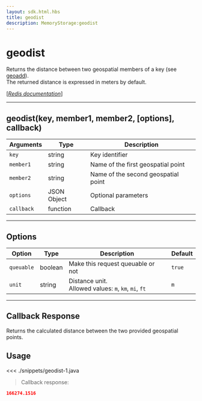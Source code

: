 ```yaml
---
layout: sdk.html.hbs
title: geodist
description: MemoryStorage:geodist
---
```


# geodist

Returns the distance between two geospatial members of a key (see [geoadd](/sdk/android/3/memory-storage/geoadd)).  
The returned distance is expressed in meters by default.

[[_Redis documentation_]](https://redis.io/commands/geodist)

---

## geodist(key, member1, member2, [options], callback)

| Arguments  | Type        | Description                         |
| ---------- | ----------- | ----------------------------------- |
| `key`      | string      | Key identifier                      |
| `member1`  | string      | Name of the first geospatial point  |
| `member2`  | string      | Name of the second geospatial point |
| `options`  | JSON Object | Optional parameters                 |
| `callback` | function    | Callback                            |

---

## Options

| Option     | Type    | Description                                              | Default |
| ---------- | ------- | -------------------------------------------------------- | ------- |
| `queuable` | boolean | Make this request queuable or not                        | `true`  |
| `unit`     | string  | Distance unit.<br/>Allowed values: `m`, `km`, `mi`, `ft` | `m`     |

---

## Callback Response

Returns the calculated distance between the two provided geospatial points.

## Usage

<<< ./snippets/geodist-1.java

> Callback response:

```json
166274.1516
```
